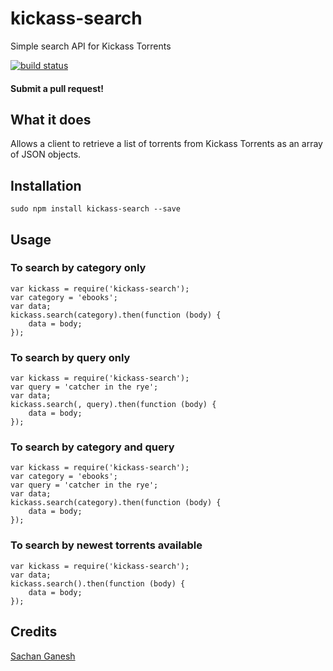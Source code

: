 # kickass-search

Simple search API for Kickass Torrents

[![build status](https://secure.travis-ci.org/sachanganesh/kickass-search.png)](http://travis-ci.org/sachanganesh/kickass-search)

#### Submit a pull request!

## What it does
Allows a client to retrieve a list of torrents from Kickass Torrents as an array of JSON objects.

## Installation

```
sudo npm install kickass-search --save
```

## Usage

### To search by category only
	var kickass = require('kickass-search');
	var category = 'ebooks';
	var data;
	kickass.search(category).then(function (body) {
		data = body;
	});

### To search by query only
	var kickass = require('kickass-search');
	var query = 'catcher in the rye';
	var data;
	kickass.search(, query).then(function (body) {
		data = body;
	});

### To search by category and query
	var kickass = require('kickass-search');
	var category = 'ebooks';
	var query = 'catcher in the rye';
	var data;
	kickass.search(category).then(function (body) {
		data = body;
	});

### To search by newest torrents available
	var kickass = require('kickass-search');
	var data;
	kickass.search().then(function (body) {
		data = body;
	});

## Credits
[Sachan Ganesh](https://github.com/sachanganesh/)
